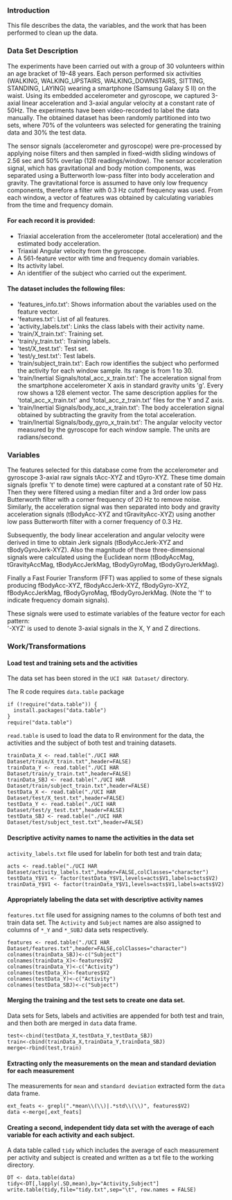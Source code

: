 ### Introduction

This file describes the data, the variables, and the work that has been performed to clean up the data.

### Data Set Description

The experiments have been carried out with a group of 30 volunteers within an age bracket of 19-48 years. Each person performed six activities (WALKING, WALKING_UPSTAIRS, WALKING_DOWNSTAIRS, SITTING, STANDING, LAYING) wearing a smartphone (Samsung Galaxy S II) on the waist. Using its embedded accelerometer and gyroscope, we captured 3-axial linear acceleration and 3-axial angular velocity at a constant rate of 50Hz. The experiments have been video-recorded to label the data manually. The obtained dataset has been randomly partitioned into two sets, where 70% of the volunteers was selected for generating the training data and 30% the test data. 

The sensor signals (accelerometer and gyroscope) were pre-processed by applying noise filters and then sampled in fixed-width sliding windows of 2.56 sec and 50% overlap (128 readings/window). The sensor acceleration signal, which has gravitational and body motion components, was separated using a Butterworth low-pass filter into body acceleration and gravity. The gravitational force is assumed to have only low frequency components, therefore a filter with 0.3 Hz cutoff frequency was used. From each window, a vector of features was obtained by calculating variables from the time and frequency domain. 

#### For each record it is provided:

* Triaxial acceleration from the accelerometer (total acceleration) and the estimated body acceleration.
* Triaxial Angular velocity from the gyroscope. 
* A 561-feature vector with time and frequency domain variables. 
* Its activity label. 
* An identifier of the subject who carried out the experiment.

#### The dataset includes the following files:

* 'features_info.txt': Shows information about the variables used on the feature vector.
* 'features.txt': List of all features.
* 'activity_labels.txt': Links the class labels with their activity name.
* 'train/X_train.txt': Training set.
* 'train/y_train.txt': Training labels.
* 'test/X_test.txt': Test set.
* 'test/y_test.txt': Test labels.
* 'train/subject_train.txt': Each row identifies the subject who performed the activity for each window sample. Its range is from 1 to 30. 
* 'train/Inertial Signals/total_acc_x_train.txt': The acceleration signal from the smartphone accelerometer X axis in standard gravity units 'g'. Every row shows a 128 element vector. The same description applies for the 'total_acc_x_train.txt' and 'total_acc_z_train.txt' files for the Y and Z axis. 
* 'train/Inertial Signals/body_acc_x_train.txt': The body acceleration signal obtained by subtracting the gravity from the total acceleration. 
* 'train/Inertial Signals/body_gyro_x_train.txt': The angular velocity vector measured by the gyroscope for each window sample. The units are radians/second. 

### Variables

The features selected for this database come from the accelerometer and gyroscope 3-axial raw signals tAcc-XYZ and tGyro-XYZ. These time domain signals (prefix 't' to denote time) were captured at a constant rate of 50 Hz. Then they were filtered using a median filter and a 3rd order low pass Butterworth filter with a corner frequency of 20 Hz to remove noise. Similarly, the acceleration signal was then separated into body and gravity acceleration signals (tBodyAcc-XYZ and tGravityAcc-XYZ) using another low pass Butterworth filter with a corner frequency of 0.3 Hz. 

Subsequently, the body linear acceleration and angular velocity were derived in time to obtain Jerk signals (tBodyAccJerk-XYZ and tBodyGyroJerk-XYZ). Also the magnitude of these three-dimensional signals were calculated using the Euclidean norm (tBodyAccMag, tGravityAccMag, tBodyAccJerkMag, tBodyGyroMag, tBodyGyroJerkMag). 

Finally a Fast Fourier Transform (FFT) was applied to some of these signals producing fBodyAcc-XYZ, fBodyAccJerk-XYZ, fBodyGyro-XYZ, fBodyAccJerkMag, fBodyGyroMag, fBodyGyroJerkMag. (Note the 'f' to indicate frequency domain signals). 

These signals were used to estimate variables of the feature vector for each pattern:  
'-XYZ' is used to denote 3-axial signals in the X, Y and Z directions.

### Work/Transformations

#### Load test and training sets and the activities

The data set has been stored in the `UCI HAR Dataset/` directory.

The R code requires `data.table` package


```
if (!require("data.table")) {
  install.packages("data.table")
}
require("data.table")
```

`read.table` is used to load the data to R environment for the data, the activities and the subject of both test and training datasets.

```
trainData_X <- read.table("./UCI HAR Dataset/train/X_train.txt",header=FALSE)
trainData_Y <- read.table("./UCI HAR Dataset/train/y_train.txt",header=FALSE)
trainData_SBJ <- read.table("./UCI HAR Dataset/train/subject_train.txt",header=FALSE)
testData_X <- read.table("./UCI HAR Dataset/test/X_test.txt",header=FALSE)
testData_Y <- read.table("./UCI HAR Dataset/test/y_test.txt",header=FALSE)
testData_SBJ <- read.table("./UCI HAR Dataset/test/subject_test.txt",header=FALSE)
```

#### Descriptive activity names to name the activities in the data set

`activity_labels.txt` file used for labelin for both test and train data;


```
acts <- read.table("./UCI HAR Dataset/activity_labels.txt",header=FALSE,colClasses="character")
testData_Y$V1 <- factor(testData_Y$V1,levels=acts$V1,labels=acts$V2)
trainData_Y$V1 <- factor(trainData_Y$V1,levels=acts$V1,labels=acts$V2)
```

#### Appropriately labeling the data set with descriptive activity names

`features.txt` file used for assigning names to the columns of both test and train data set. The `Activity` and `Subject` names are also assigned to columns of `*_Y` and `*_SUBJ` data sets respectively. 

```
features <- read.table("./UCI HAR Dataset/features.txt",header=FALSE,colClasses="character")
colnames(trainData_SBJ)<-c("Subject")
colnames(trainData_X)<-features$V2
colnames(trainData_Y)<-c("Activity")
colnames(testData_X)<-features$V2
colnames(testData_Y)<-c("Activity")
colnames(testData_SBJ)<-c("Subject")
```

#### Merging the training and the test sets to create one data set.

Data sets for Sets, labels and activities are appended for both test and train, and then both are merged in `data` data frame.

```
test<-cbind(testData_X,testData_Y,testData_SBJ)
train<-cbind(trainData_X,trainData_Y,trainData_SBJ)
merge<-rbind(test,train)

```

#### Extracting only the measurements on the mean and standard deviation for each measurement

The measurements for `mean` and `standard deviation` extracted form the `data` data frame.

```
ext_feats <- grepl(".*mean\\(\\)|.*std\\(\\)", features$V2)
data <-merge[,ext_feats]
```


#### Creating a second, independent tidy data set with the average of each variable for each activity and each subject.

A data table called `tidy` which includes the average of each measurement per activity and subject is created and written as a txt file to the working directory. 

```
DT <- data.table(data)
tidy<-DT[,lapply(.SD,mean),by="Activity,Subject"]
write.table(tidy,file="tidy.txt",sep="\t", row.names = FALSE)
```